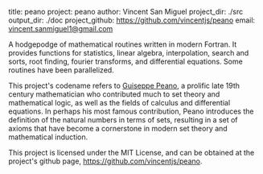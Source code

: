 title: peano
project: peano
author: Vincent San Miguel
project_dir: ./src
output_dir: ./doc
project_github: https://github.com/vincentjs/peano
email: vincent.sanmiguel1@gmail.com

A hodgepodge of mathematical routines written in modern Fortran. It provides functions for statistics, linear algebra, interpolation, search and sorts, root finding, fourier transforms, and differential equations. Some routines have been parallelized.

This project's codename refers to [Guiseppe Peano](http://en.wikipedia.org/wiki/Giuseppe_Peano), a prolific late 19th century mathematician who contributed much to set theory and mathematical logic, as well as the fields of calculus and differential equations. In perhaps his most famous contribution, Peano introduces the definition of the natural numbers in terms of sets, resulting in a set of axioms that have become a cornerstone in modern set theory and mathematical induction.

This project is licensed under the MIT License, and can be obtained at the project's github page, https://github.com/vincentjs/peano.